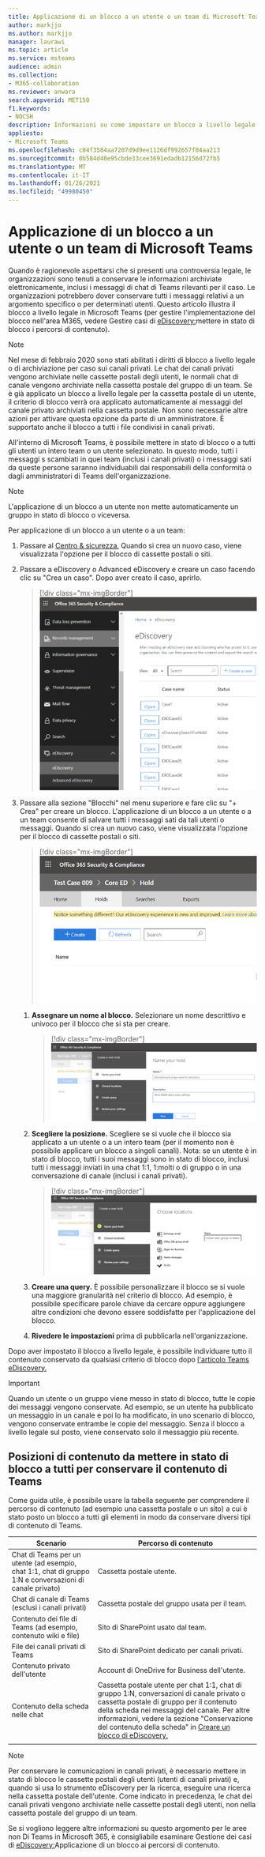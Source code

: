 ```yaml
---
title: Applicazione di un blocco a un utente o un team di Microsoft Teams
author: markjjo
ms.author: markjjo
manager: laurawi
ms.topic: article
ms.service: msteams
audience: admin
ms.collection:
- M365-collaboration
ms.reviewer: anwara
search.appverid: MET150
f1.keywords:
- NOCSH
description: Informazioni su come impostare un blocco a livello legale per un utente o un team di Microsoft Teams tramite il Centro sicurezza & conformità e su cosa richiede un blocco a livello legale in base ai requisiti dei dati.
appliesto:
- Microsoft Teams
ms.openlocfilehash: c04f3584aa7207d9d9ee1126df992657f84aa213
ms.sourcegitcommit: 0b584d40e95cbde33cee3691edadb12156d72fb5
ms.translationtype: MT
ms.contentlocale: it-IT
ms.lasthandoff: 01/26/2021
ms.locfileid: "49980450"
---
```

<a name="place-a-microsoft-teams-user-or-team-on-legal-hold"></a>Applicazione di un blocco a un utente o un team di Microsoft Teams
==================================================

Quando è ragionevole aspettarsi che si presenti una controversia legale, le organizzazioni sono tenuti a conservare le informazioni archiviate elettronicamente, inclusi i messaggi di chat di Teams rilevanti per il caso. Le organizzazioni potrebbero dover conservare tutti i messaggi relativi a un argomento specifico o per determinati utenti. Questo articolo illustra il blocco a livello legale in Microsoft Teams (per gestire l'implementazione del blocco nell'area M365, vedere Gestire casi di [eDiscovery:](https://docs.microsoft.com/microsoft-365/compliance/ediscovery-cases#step-4-place-content-locations-on-hold)mettere in stato di blocco i percorsi di contenuto).

> [!NOTE]
> Nel mese di febbraio 2020 sono stati abilitati i diritti di blocco a livello legale o di archiviazione per caso sui canali privati. Le chat dei canali privati vengono archiviate nelle cassette postali degli utenti, le normali chat di canale vengono archiviate nella cassetta postale del gruppo di un team. Se è già applicato un blocco a livello legale per la cassetta postale di un utente, il criterio di blocco verrà ora applicato automaticamente ai messaggi del canale privato archiviati nella cassetta postale. Non sono necessarie altre azioni per attivare questa opzione da parte di un amministratore. È supportato anche il blocco a tutti i file condivisi in canali privati.

All'interno di Microsoft Teams, è possibile mettere in stato di blocco o a tutti gli utenti un intero team o un utente selezionato. In questo modo, tutti i messaggi s scambiati in quei team (inclusi i canali privati) o i messaggi sati da queste persone saranno individuabili dai responsabili della conformità o dagli amministratori di Teams dell'organizzazione.

> [!NOTE]
> L'applicazione di un blocco a un utente non mette automaticamente un gruppo in stato di blocco o viceversa.

Per applicazione di un blocco a un utente o a un team:

1. Passare al [Centro & sicurezza.](https://go.microsoft.com/fwlink/?linkid=854628) Quando si crea un nuovo caso, viene visualizzata l'opzione per il blocco di cassette postali o siti.

2. Passare a eDiscovery o Advanced eDiscovery e creare un caso facendo clic su "Crea un caso". Dopo aver creato il caso, aprirlo.

   > [!div class="mx-imgBorder"]
   > ![È selezionata la scheda eDiscovery di Microsoft Teams, con il pulsante Crea un caso.](media/LegalHold1.png)

3. Passare alla sezione "Blocchi" nel menu superiore e fare clic su "+ Crea" per creare un blocco. L'applicazione di un blocco a un utente o a un team consente di salvare tutti i messaggi sati da tali utenti o messaggi. Quando si crea un nuovo caso, viene visualizzata l'opzione per il blocco di cassette postali o siti.

   > [!div class="mx-imgBorder"]
   > ![Immagine che mostra la scheda Blocchi selezionata e il pulsante Crea sotto.](media/LegalHold2.png)

   1. **Assegnare un nome al blocco.** Selezionare un nome descrittivo e univoco per il blocco che si sta per creare.

      > [!div class="mx-imgBorder"]
      > ![Questa schermata mostra la scheda Assegnare un nome al blocco, in cui è possibile immettere un nome e una descrizione per il blocco che si sta creando.](media/LegalHold3.png)

    2. **Scegliere la posizione.** Scegliere se si vuole che il blocco sia applicato a un utente o a un intero team (per il momento non è possibile applicare un blocco a singoli canali). Nota: se un utente è in stato di blocco, tutti i suoi messaggi sono in stato di blocco, inclusi tutti i messaggi inviati in una chat 1:1, 1:molti o di gruppo o in una conversazione di canale (inclusi i canali privati).
  
       > [!div class="mx-imgBorder"]
       > ![Qui è presente la sezione Scegli posizioni di Crea un nuovo blocco, in cui è possibile prendere decisioni sulle opzioni di M365, incluso Microsoft Teams, a cui applicare il blocco.](media/LegalHold4.png)

    3. **Creare una query.** È possibile personalizzare il blocco se si vuole una maggiore granularità nel criterio di blocco. Ad esempio, è possibile specificare parole chiave da cercare oppure aggiungere altre condizioni che devono essere soddisfatte per l'applicazione del blocco.
    
    4. **Rivedere le impostazioni** prima di pubblicarla nell'organizzazione.

Dopo aver impostato il blocco a livello legale, è possibile individuare tutto il contenuto conservato da qualsiasi criterio di blocco dopo [l'articolo Teams eDiscovery.](eDiscovery-investigation.md)

> [!IMPORTANT]
> Quando un utente o un gruppo viene messo in stato di blocco, tutte le copie dei messaggi vengono conservate. Ad esempio, se un utente ha pubblicato un messaggio in un canale e poi lo ha modificato, in uno scenario di blocco, vengono conservate entrambe le copie del messaggio. Senza il blocco a livello legale sul posto, viene conservato solo il messaggio più recente.

## <a name="content-locations-to-place-on-legal-hold-to-preserve-teams-content"></a>Posizioni di contenuto da mettere in stato di blocco a tutti per conservare il contenuto di Teams

Come guida utile, è possibile usare la tabella seguente per comprendere il percorso di contenuto (ad esempio una cassetta postale o un sito) a cui è stato posto un blocco a tutti gli elementi in modo da conservare diversi tipi di contenuto di Teams.

|Scenario  |Percorso di contenuto  |
|---------|---------|
|Chat di Teams per un utente (ad esempio, chat 1:1, chat di gruppo 1:N e conversazioni di canale privato)     |Cassetta postale utente.         |
|Chat di canale di Teams (esclusi i canali privati)    |Cassetta postale del gruppo usata per il team.         |
|Contenuto dei file di Teams (ad esempio, contenuto wiki e file)     |Sito di SharePoint usato dal team.         |
|File dei canali privati di Teams     |Sito di SharePoint dedicato per canali privati.     |
|Contenuto privato dell'utente     |Account di OneDrive for Business dell'utente.         |
|Contenuto della scheda nelle chat|Cassetta postale utente per chat 1:1, chat di gruppo 1:N, conversazioni di canale privato o cassetta postale di gruppo per il contenuto della scheda nei messaggi del canale. Per altre informazioni, vedere la sezione "Conservazione del contenuto della scheda" in [Creare un blocco di eDiscovery.](https://docs.microsoft.com/microsoft-365/compliance/create-ediscovery-holds#preserve-card-content)
||||

> [!NOTE]
> Per conservare le comunicazioni in canali privati, è necessario mettere in stato di blocco le cassette postali degli utenti (utenti di canali privati) e, quando si usa lo strumento eDiscovery per la ricerca, eseguire una ricerca nella cassetta postale dell'utente. Come indicato in precedenza, le chat dei canali privati vengono archiviate nelle cassette postali degli utenti, non nella cassetta postale del gruppo di un team.

Se si vogliono leggere altre informazioni su questo argomento per le aree non Di Teams in Microsoft 365, è consigliabile esaminare Gestione dei casi di [eDiscovery:](https://docs.microsoft.com/microsoft-365/compliance/ediscovery-cases#step-4-place-content-locations-on-hold)Applicazione di un blocco ai percorsi di contenuto.
